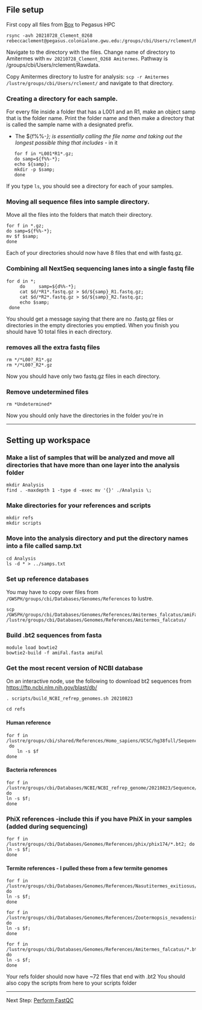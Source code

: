 ## File setup
First copy all files from [Box](https://gwu.app.box.com/folder/142155909824?utm_campaign=collab%20auto%20accept%20user&utm_medium=email&utm_source=trans) to Pegasus HPC
```
rsync -avh 20210728_Clement_0268 rebeccaclement@pegasus.colonialone.gwu.edu:/groups/cbi/Users/rclement/Rawdata/
```
Navigate to the directory with the files.
Change name of directory to Amitermes with `mv 20210728_Clement_0268 Amitermes`. Pathway is /groups/cbi/Users/rclement/Rawdata.

Copy Amitermes directory to lustre for analysis: `scp -r Amitermes /lustre/groups/cbi/Users/rclement/` and navigate to that directory.

### Creating a directory for each sample.
For every file inside a folder that has a L001 and an R1, make an object samp that is the folder name. Print the folder name and then make a directory that is called the sample name with a designated prefix.
* The ${f%%-*}; is essentially calling the file name and taking out the longest possible thing that includes -* in it
```
   for f in *L001*R1*.gz;
   do samp=${f%%-*};    
   echo ${samp}; 
   mkdir -p $samp; 
   done
```
If you type `ls`, you should see a directory for each of your samples.
### Moving all sequence files into sample directory.
Move all the files into the folders that match their directory.
```
for f in *.gz;    
do samp=${f%%-*}; 
mv $f $samp; 
done
```
Each of your directories should now have 8 files that end with fastq.gz.
### Combining all NextSeq sequencing lanes into a single fastq file
```
for d in *;
     do     samp=${d%%-*};
     cat $d/*R1*.fastq.gz > $d/${samp}_R1.fastq.gz;
     cat $d/*R2*.fastq.gz > $d/${samp}_R2.fastq.gz;
     echo $samp;
 done
```
You should get a message saying that there are no .fastq.gz files or directories in the empty directories you emptied. When you finish you should have 10 total files in each directory.
### removes all the extra fastq files
```
rm */*L00?_R1*.gz
rm */*L00?_R2*.gz
```
Now you should have only two fastq.gz files in each directory.
### Remove undetermined files
```
rm *Undetermined*
```
Now you should only have the directories in the folder you're in

***
## Setting up workspace
### Make a list of samples that will be analyzed and move all directories that have more than one layer into the analysis folder
```
mkdir Analysis
find . -maxdepth 1 -type d -exec mv '{}' ./Analysis \;
```
### Make directories for your references and scripts
```
mkdir refs
mkdir scripts
```

### Move into the analysis directory and put the directory names into a file called samp.txt
```
cd Analysis
ls -d * > ../samps.txt
```

### Set up reference databases
You may have to copy over files from `/GWSPH/groups/cbi/Databases/Genomes/References` to lustre.
```
scp /GWSPH/groups/cbi/Databases/Genomes/References/Amitermes_falcatus/amiFal.* /lustre/groups/cbi/Databases/Genomes/References/Amitermes_falcatus/
```

### Build .bt2 sequences from fasta
```
module load bowtie2
bowtie2-build -f amiFal.fasta amiFal
```

### Get the most recent version of NCBI database
On an interactive node, use the following to download bt2 sequences from https://ftp.ncbi.nlm.nih.gov/blast/db/
```
. scripts/build_NCBI_refrep_genomes.sh 20210823
```

```
cd refs 
```

#### Human reference
```
for f in /lustre/groups/cbi/shared/References/Homo_sapiens/UCSC/hg38full/Sequence/Bowtie2Index/*.bt2;
 do
    ln -s $f
done
```
#### Bacteria references
```
for f in /lustre/groups/cbi/Databases/NCBI/NCBI_refrep_genome/20210823/Sequence/Bowtie2Index/*.bt2; do
ln -s $f; 
done
```
### PhiX references -include this if you have PhiX in your samples (added during sequencing)
```
for f in /lustre/groups/cbi/Databases/Genomes/References/phix/phix174/*.bt2; do 
ln -s $f;
done
```
#### Termite references - I pulled these from a few termite genomes
```
for f in /lustre/groups/cbi/Databases/Genomes/References/Nasutitermes_exitiosus/NCBI/nasExi/Sequence/Bowtie2Index/*.bt2; do
ln -s $f;
done

for f in /lustre/groups/cbi/Databases/Genomes/References/Zootermopsis_nevadensis/BGI/zooNev/Sequence/Bowtie2Index/*.bt2; do
ln -s $f;
done

for f in /lustre/groups/cbi/Databases/Genomes/References/Amitermes_falcatus/*.bt2; do
ln -s $f;
done
```
Your refs folder should now have ~72 files that end with .bt2
You should also copy the scripts from here to your scripts folder
***
Next Step: [Perform FastQC](fastqc.md)
